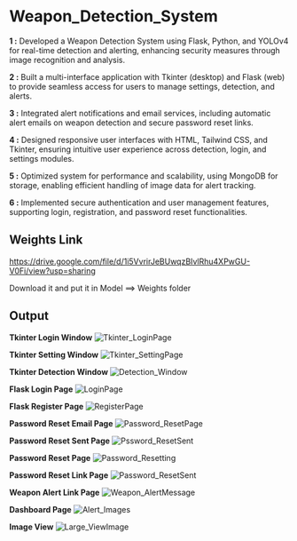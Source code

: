 
# Weapon_Detection_System

**1 :** Developed a Weapon Detection System using Flask, Python, and YOLOv4 for real-time detection and alerting, enhancing security measures through image recognition and analysis.

**2 :** Built a multi-interface application with Tkinter (desktop) and Flask (web) to provide seamless access for users to manage settings, detection, and alerts.

**3 :** Integrated alert notifications and email services, including automatic alert emails on weapon detection and secure password reset links.

**4 :** Designed responsive user interfaces with HTML, Tailwind CSS, and Tkinter, ensuring intuitive user experience across detection, login, and settings modules.

**5 :** Optimized system for performance and scalability, using MongoDB for storage, enabling efficient handling of image data for alert tracking.

**6 :** Implemented secure authentication and user management features, supporting login, registration, and password reset functionalities.

## Weights Link
https://drive.google.com/file/d/1i5VvrirJeBUwqzBIvlRhu4XPwGU-V0Fi/view?usp=sharing

Download it and put it in Model ==> Weights folder 

## Output

**Tkinter Login Window**
![Tkinter_LoginPage](https://github.com/user-attachments/assets/a63eeb92-3972-4dac-bb6e-43b8163e6584)

**Tkinter Setting Window**
![Tkinter_SettingPage](https://github.com/user-attachments/assets/7af2f390-7770-411c-a52c-192438a18a1a)

**Tkinter Detection Window**
![Detection_Window](https://github.com/user-attachments/assets/12e40305-1e70-4db4-b269-01cb214cf6ee)

**Flask Login Page**
![LoginPage](https://github.com/user-attachments/assets/32b0e9da-9398-42e4-91ea-62afb8f5a106)

**Flask Register Page**
![RegisterPage](https://github.com/user-attachments/assets/bbf438ab-3fb4-49ec-9e0f-fc081294538a)

**Password Reset Email Page**
![Password_ResetPage](https://github.com/user-attachments/assets/336c5fee-8371-48ea-bb0c-c3f3fc127111)

**Password Reset Sent Page**
![Pssword_ResetSent](https://github.com/user-attachments/assets/43f10675-5ece-4cfd-ba3b-4126ddc513d8)

**Password Reset Page**
![Password_Resetting](https://github.com/user-attachments/assets/baf79e98-f8ae-4c63-8b25-b7086bdb9ede)

**Password Reset Link Page**
![Password_ResetSent](https://github.com/user-attachments/assets/7e6fbc8e-7e35-434a-9f8f-555c7ed83712)

**Weapon Alert Link Page**
![Weapon_AlertMessage](https://github.com/user-attachments/assets/8089fc3f-5d1e-41fd-9942-932e569fd413)

**Dashboard Page**
![Alert_Images](https://github.com/user-attachments/assets/716d7270-6d35-4ae2-9c70-15533c1326c9)

**Image View**
![Large_ViewImage](https://github.com/user-attachments/assets/39e9f9ec-f966-444c-922f-3a5a833b4f12)



